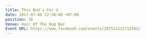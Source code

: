 ```yaml
---
title: This Bud's For U
date: 2017-07-06 22:38:00 +07:00
position: 38
Venue: Hair Of The Dog Bar
Event URL: https://www.facebook.com/events/287511231712562/
---
```


